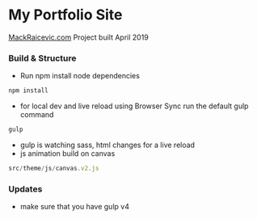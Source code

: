 # My Portfolio Site

[MackRaicevic.com](https://mackraicevic.com/)
Project built April 2019

### Build & Structure

- Run npm install node dependencies
```bash
npm install
```

- for local dev and live reload using Browser Sync run the default gulp command
```js
gulp
```

- gulp is watching sass, html changes for a live reload
- js animation build on canvas 
```js
src/theme/js/canvas.v2.js
```


### Updates

- make sure that you have gulp v4



